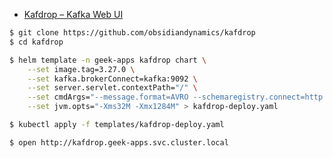 - [Kafdrop – Kafka Web UI](https://github.com/obsidiandynamics/kafdrop)


```bash
$ git clone https://github.com/obsidiandynamics/kafdrop
$ cd kafdrop

$ helm template -n geek-apps kafdrop chart \
    --set image.tag=3.27.0 \
    --set kafka.brokerConnect=kafka:9092 \
    --set server.servlet.contextPath="/" \
    --set cmdArgs="--message.format=AVRO --schemaregistry.connect=http://localhost:8080" \
    --set jvm.opts="-Xms32M -Xmx1284M" > kafdrop-deploy.yaml

$ kubectl apply -f templates/kafdrop-deploy.yaml
```

```bash
$ open http://kafdrop.geek-apps.svc.cluster.local
```